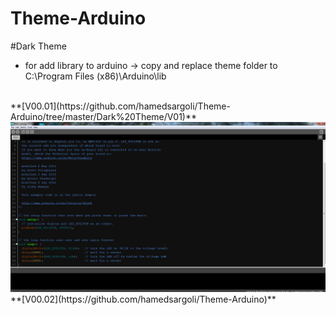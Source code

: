 # Theme-Arduino
#Dark Theme
* for add library to arduino -> copy and replace theme folder to C:\Program Files (x86)\Arduino\lib
<br/>
**[V00.01](https://github.com/hamedsargoli/Theme-Arduino/tree/master/Dark%20Theme/V01)**
<img src="https://github.com/hamedsargoli/Theme-Arduino/blob/master/Dark%20Theme/V01/pic_V01.PNG?raw=true" >
<br/>
**[V00.02](https://github.com/hamedsargoli/Theme-Arduino)**
